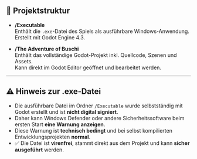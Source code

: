 ## 📁 Projektstruktur

- **/Executable**  
  Enthält die `.exe`-Datei des Spiels als ausführbare Windows-Anwendung.  
  Erstellt mit Godot Engine 4.3.

- **/The Adventure of Buschi**  
  Enthält das vollständige Godot-Projekt inkl. Quellcode, Szenen und Assets.  
  Kann direkt im Godot Editor geöffnet und bearbeitet werden.

---

## ⚠️ Hinweis zur .exe-Datei

- Die ausführbare Datei im Ordner `/Executable` wurde selbstständig mit Godot erstellt und ist **nicht digital signiert**.
- Daher kann Windows Defender oder andere Sicherheitssoftware beim ersten Start **eine Warnung anzeigen**.
- Diese Warnung ist **technisch bedingt** und bei selbst kompilierten Entwicklungsprojekten **normal**.
- ✅ Die Datei ist **virenfrei**, stammt direkt aus dem Projekt und kann **sicher ausgeführt** werden.
